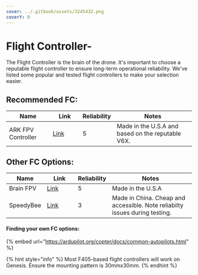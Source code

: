 ```yaml
---
cover: ../.gitbook/assets/3245432.png
coverY: 0
---
```


# Flight Controller-

The Flight Controller is the brain of the drone. It's important to choose a reputable flight controller to ensure long-term operational reliability. We've listed some popular and tested flight controllers to make your selection easier.&#x20;

##

## Recommended FC:

<table><thead><tr><th>Name</th><th width="65">Link</th><th data-type="rating" data-max="5">Reliability </th><th>Notes</th></tr></thead><tbody><tr><td>ARK FPV Controller</td><td><a href="https://arkelectron.com">Link</a></td><td>5</td><td>Made in the U.S.A and based on the reputable V6X.</td></tr></tbody></table>

## Other FC Options:

<table><thead><tr><th>Name</th><th width="68">Link</th><th data-type="rating" data-max="5">Reliability </th><th>Notes</th></tr></thead><tbody><tr><td>Brain FPV</td><td><a href="https://www.brainfpv.com/brainfpv-shop/">Link</a></td><td>5</td><td>Made in the U.S.A</td></tr><tr><td>SpeedyBee</td><td><a href="https://www.getfpv.com/speedybee-f405-v4-stack-f4-v4-fc-55a-blheli-s-esc-30x30.html?utm_source=google&#x26;utm_medium=cpc&#x26;utm_campaign=DM+-+NB+-+PMax+-+Shop+-+SM+-+ALL+%7C+Full+Funnel&#x26;utm_content=pmax_x&#x26;utm_keyword=&#x26;utm_matchtype=&#x26;campaign_id=17881616054&#x26;network=x&#x26;device=c&#x26;gc_id=17881616054&#x26;gad_source=1&#x26;gclid=Cj0KCQjwr9m3BhDHARIsANut04ZS7mn7e4nWbMTFz_903hGtkh_wxescO-QkI-GcATmySN554TAjRusaAlRIEALw_wcB">Link</a></td><td>3</td><td>Made in China. Cheap and accessible. Note reliabilty issues during testing.</td></tr></tbody></table>

#### Finding your own FC options:&#x20;

{% embed url="https://ardupilot.org/copter/docs/common-autopilots.html" %}

{% hint style="info" %}
Most F405-based flight controllers will work on Genesis. Ensure the mounting pattern is 30mmx30mm.
{% endhint %}



